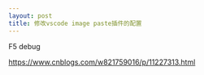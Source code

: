 ```yaml
---
layout: post
title: 修改vscode image paste插件的配置
---
```


F5 debug

https://www.cnblogs.com/w821759016/p/11227313.html